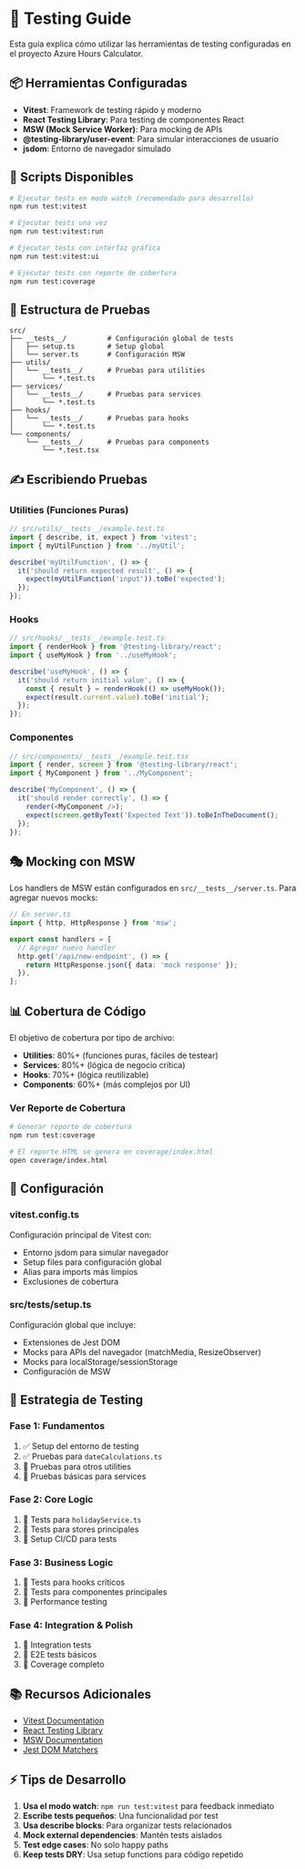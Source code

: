 # 🧪 Testing Guide

Esta guía explica cómo utilizar las herramientas de testing configuradas en el proyecto Azure Hours Calculator.

## 📦 Herramientas Configuradas

- **Vitest**: Framework de testing rápido y moderno
- **React Testing Library**: Para testing de componentes React
- **MSW (Mock Service Worker)**: Para mocking de APIs
- **@testing-library/user-event**: Para simular interacciones de usuario
- **jsdom**: Entorno de navegador simulado

## 🚀 Scripts Disponibles

```bash
# Ejecutar tests en modo watch (recomendado para desarrollo)
npm run test:vitest

# Ejecutar tests una vez
npm run test:vitest:run

# Ejecutar tests con interfaz gráfica
npm run test:vitest:ui

# Ejecutar tests con reporte de cobertura
npm run test:coverage
```

## 📁 Estructura de Pruebas

```
src/
├── __tests__/          # Configuración global de tests
│   ├── setup.ts        # Setup global
│   └── server.ts       # Configuración MSW
├── utils/
│   └── __tests__/      # Pruebas para utilities
│       └── *.test.ts
├── services/
│   └── __tests__/      # Pruebas para services
│       └── *.test.ts
├── hooks/
│   └── __tests__/      # Pruebas para hooks
│       └── *.test.ts
└── components/
    └── __tests__/      # Pruebas para components
        └── *.test.tsx
```

## ✍️ Escribiendo Pruebas

### Utilities (Funciones Puras)

```typescript
// src/utils/__tests__/example.test.ts
import { describe, it, expect } from 'vitest';
import { myUtilFunction } from '../myUtil';

describe('myUtilFunction', () => {
  it('should return expected result', () => {
    expect(myUtilFunction('input')).toBe('expected');
  });
});
```

### Hooks

```typescript
// src/hooks/__tests__/example.test.ts
import { renderHook } from '@testing-library/react';
import { useMyHook } from '../useMyHook';

describe('useMyHook', () => {
  it('should return initial value', () => {
    const { result } = renderHook(() => useMyHook());
    expect(result.current.value).toBe('initial');
  });
});
```

### Componentes

```typescript
// src/components/__tests__/example.test.tsx
import { render, screen } from '@testing-library/react';
import { MyComponent } from '../MyComponent';

describe('MyComponent', () => {
  it('should render correctly', () => {
    render(<MyComponent />);
    expect(screen.getByText('Expected Text')).toBeInTheDocument();
  });
});
```

## 🎭 Mocking con MSW

Los handlers de MSW están configurados en `src/__tests__/server.ts`. Para agregar nuevos mocks:

```typescript
// En server.ts
import { http, HttpResponse } from 'msw';

export const handlers = [
  // Agregar nuevo handler
  http.get('/api/new-endpoint', () => {
    return HttpResponse.json({ data: 'mock response' });
  }),
];
```

## 📊 Cobertura de Código

El objetivo de cobertura por tipo de archivo:

- **Utilities**: 80%+ (funciones puras, fáciles de testear)
- **Services**: 80%+ (lógica de negocio crítica)
- **Hooks**: 70%+ (lógica reutilizable)
- **Components**: 60%+ (más complejos por UI)

### Ver Reporte de Cobertura

```bash
# Generar reporte de cobertura
npm run test:coverage

# El reporte HTML se genera en coverage/index.html
open coverage/index.html
```

## 🔧 Configuración

### vitest.config.ts

Configuración principal de Vitest con:

- Entorno jsdom para simular navegador
- Setup files para configuración global
- Alias para imports más limpios
- Exclusiones de cobertura

### src/**tests**/setup.ts

Configuración global que incluye:

- Extensiones de Jest DOM
- Mocks para APIs del navegador (matchMedia, ResizeObserver)
- Mocks para localStorage/sessionStorage
- Configuración de MSW

## 🎯 Estrategia de Testing

### Fase 1: Fundamentos

1. ✅ Setup del entorno de testing
2. ✅ Pruebas para `dateCalculations.ts`
3. 🔄 Pruebas para otros utilities
4. 🔄 Pruebas básicas para services

### Fase 2: Core Logic

1. 🔄 Tests para `holidayService.ts`
2. 🔄 Tests para stores principales
3. 🔄 Setup CI/CD para tests

### Fase 3: Business Logic

1. 🔄 Tests para hooks críticos
2. 🔄 Tests para componentes principales
3. 🔄 Performance testing

### Fase 4: Integration & Polish

1. 🔄 Integration tests
2. 🔄 E2E tests básicos
3. 🔄 Coverage completo

## 📚 Recursos Adicionales

- [Vitest Documentation](https://vitest.dev/)
- [React Testing Library](https://testing-library.com/docs/react-testing-library/intro/)
- [MSW Documentation](https://mswjs.io/)
- [Jest DOM Matchers](https://github.com/testing-library/jest-dom)

## ⚡ Tips de Desarrollo

1. **Usa el modo watch**: `npm run test:vitest` para feedback inmediato
2. **Escribe tests pequeños**: Una funcionalidad por test
3. **Usa describe blocks**: Para organizar tests relacionados
4. **Mock external dependencies**: Mantén tests aislados
5. **Test edge cases**: No solo happy paths
6. **Keep tests DRY**: Usa setup functions para código repetido
